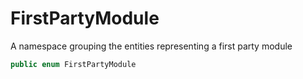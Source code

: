 # FirstPartyModule

A namespace grouping the entities representing a first party module

``` swift
public enum FirstPartyModule
```
